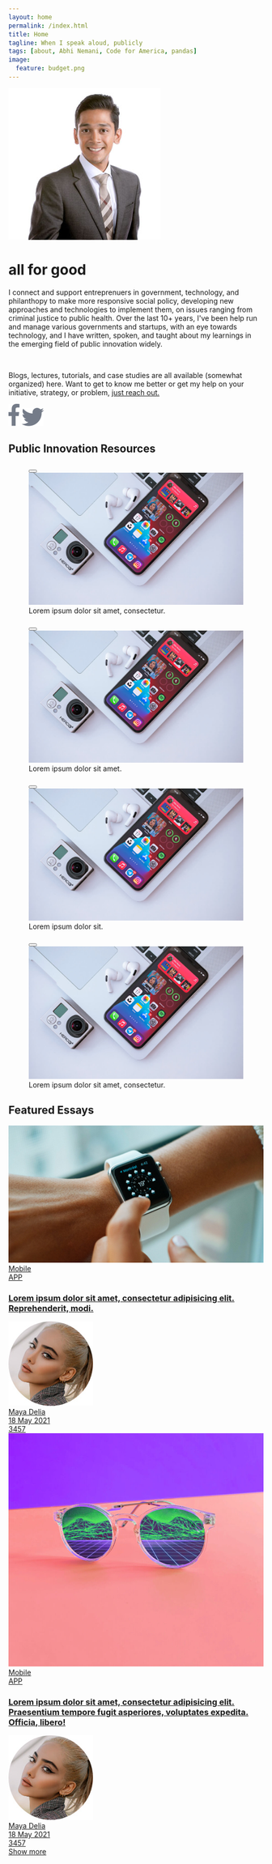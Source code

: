 ```yaml
---
layout: home
permalink: /index.html
title: Home
tagline: When I speak aloud, publicly
tags: [about, Abhi Nemani, Code for America, pandas]
image:
  feature: budget.png
---
```

<div class="page-wrap author-page">
	<div class="author-header">
		<div class="wrap wrap-center">
			<div class="wrap_float">
				<div class="title-wrap">
					<div class="author-image">
						<img src="img/headshot.jpg" alt="" class="image-cover">
					</div>
					<h1 class="page-title">all for good</h1>
                            </div>
                            <div class="post-description">
								<p>
									I connect and support entreprenuers in government, technology, and philanthopy to make more responsive social policy, developing new approaches and technologies to implement them, on issues ranging from criminal justice to public health. Over the last 10+ years, I've been help run and manage various governments and startups, with an eye towards technology, and I have written, spoken, and taught about my learnings in the emerging field of public innovation widely.
								</p>
								<br />
								<p>
									Blogs, lectures, tutorials, and case studies are all available (somewhat organized) here.
									Want to get to know me better or get my help on your initiative, strategy, or problem, <a href="/bio">just reach out.</a>
								</p>
                            </div>
                            <div class="socials">
                                <a class="soc-link">
                                    <img src="img/facebook-icon.svg" class="img-svg" alt="">
                                </a>
                                <a class="soc-link" href="https://twitter.com/@abhinemani">
                                    <img src="img/twitter-soc-icon.svg" class="img-svg" alt="">
                                </a>
                            </div>
                        </div>
                    </div>
                </div>
                <div class="author-body">
                    <div class="wrap">
                        <div class="wrap_float">
                            <div class="wp-content">
                                <div class="wrap wrap-center">
                                    <h2>Public Innovation Resources</h2>
                                    <div class="block-columns gallery-columns columns-4 wide-columns lightgallery-off">
                                        <div class="block-column">
                                            <figure class="block-caption img-caption">
                                                <button class="zoom-btn"></button>
                                                <div class="img-wrap">
                                                    <a href="/bio"><img src="img/blog-img.jpg" alt=""></a>
                                                </div>
                                                <figcaption class="caption-text">Lorem ipsum dolor sit amet, consectetur.</figcaption>
                                            </figure>
                                        </div>
                                        <div class="block-column">
                                            <figure class="block-caption img-caption">
                                                <button class="zoom-btn"></button>
                                                <div class="img-wrap">
                                                    <img src="img/blog-img.jpg" alt="">
                                                </div>
                                                <figcaption class="caption-text">Lorem ipsum dolor sit amet.</figcaption>
                                            </figure>
                                        </div>
                                        <div class="block-column">
                                            <figure class="block-caption img-caption">
                                                <button class="zoom-btn"></button>
                                                <div class="img-wrap">
                                                    <img src="img/blog-img.jpg" alt="">
                                                </div>
                                                <figcaption class="caption-text">Lorem ipsum dolor sit.</figcaption>
                                            </figure>
                                        </div>
                                        <div class="block-column">
                                            <figure class="block-caption img-caption">
                                                <button class="zoom-btn"></button>
                                                <div class="img-wrap">
                                                    <img src="img/blog-img.jpg" alt="">
                                                </div>
                                                <figcaption class="caption-text">Lorem ipsum dolor sit amet, consectetur.</figcaption>
                                            </figure>
                                        </div>
                                    </div>
                                </div>
                            </div>
			                <div class="author-body">
			                    <div class="wrap">
			                        <div class="wrap_float">
			                            <div class="wp-content">
			                                <div class="wrap wrap-center">
			                                    <h2>Featured Essays</h2>
											</div>
										</div>
									</div>
								</div>
							</div>
                            <div class="post-items-list posts-two-columns">
                                <a href="single.html" class="post-item">
                                    <img src="img/post-1-img.jpg" alt="" class="post-bg-img">
                                    <div class="post-tags">
                                        <div class="tag">Mobile</div>
                                        <div class="tag">APP</div>
                                    </div>
                                    <h3 class="post-title">
                                        Lorem ipsum dolor sit amet, consectetur adipisicing elit. Reprehenderit, modi.
                                    </h3>
                                    <div class="post-info">
                                        <div class="post-author post-info-author">
                                            <div class="author-image">
                                                <img src="img/author.jpg" alt="" class="image-cover">
                                            </div>
                                            <span>Maya Delia</span>
                                        </div>
                                        <div class="post-date post-info-date">
                                            18 May 2021
                                        </div>
                                        <div class="post-views post-info-views">
                                            3457
                                        </div>
                                    </div>
                                </a>
                                <a href="single.html" class="post-item">
                                    <img src="img/post-2-img.jpg" alt="" class="post-bg-img">
                                    <div class="post-tags">
                                        <div class="tag">Mobile</div>
                                        <div class="tag">APP</div>
                                    </div>
                                    <h3 class="post-title">
                                        Lorem ipsum dolor sit amet, consectetur adipisicing elit. Praesentium tempore fugit asperiores, voluptates expedita. Officia, libero!
                                    </h3>
                                    <div class="post-info">
                                        <div class="post-author post-info-author">
                                            <div class="author-image">
                                                <img src="img/author.jpg" alt="" class="image-cover">
                                            </div>
                                            <span>Maya Delia</span>
                                        </div>
                                        <div class="post-date post-info-date">
                                            18 May 2021
                                        </div>
                                        <div class="post-views post-info-views">
                                            3457
                                        </div>
                                    </div>
                                </a>
                            </div>
                            <div class="show-more">
                                <div class="show-more-btn">
                                    <a href="/blog"><span>Show more</span></a>
                                </div>
                                <div class="loader">
                                    <svg class="circular" viewBox="25 25 50 50">
                                        <circle class="path" cx="50" cy="50" r="20" fill="none" stroke-width="2" stroke-miterlimit="10" />
                                    </svg>
                                </div>
                            </div>
                        </div>
                    </div>
                </div>
            </div>